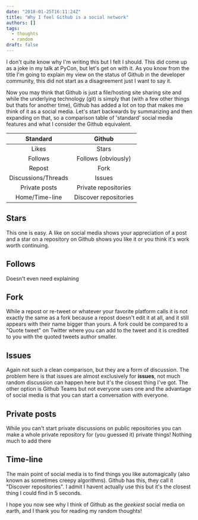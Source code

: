 ```yaml
---
date: "2018-01-25T16:11:24Z"
title: "Why I feel Github is a social network"
authors: []
tags:
  - thoughts
  - random
draft: false
---
```


I don't quite know why I'm writing this but I felt I should. This did come up as a joke in my talk at PyCon, but let's get on with it. As you know from the title I'm going to explain my view on the status of Github in the developer community, this did not start as a disagreement just I want to say it.

Now you may think that Github is just a file/hosting site sharing site and while the underlying technology (git) is simply that (with a few other things but thats for another time), Github has added a lot on top that makes me think of it as a social media. Let's start backwards by summarizing and then expanding on that, so a comparison table of 'standard' social media features and what I consider the Github equivalent.

|    **Standard**     |      **Github**       |
| :-----------------: | :-------------------: |
|        Likes        |        Stars          |
|       Follows       |  Follows (obviously)  |
|       Repost        |         Fork          |
| Discussions/Threads |        Issues         |
|    Private posts    | Private repositories  |
|   Home/Time-line    | Discover repositories |

## Stars

This one is easy. A like on social media shows your appreciation of a post and a star on a repository on Github shows you like it or you think it's work worth continuing. 

## Follows

Doesn't even need explaining

## Fork

While a repost or re-tweet or whatever your favorite platform calls it is not exactly the same as a fork because a repost doesn't edit it at all, and it still appears with their name bigger than yours. A fork could be compared to a "Quote tweet" on Twitter where you can add to the tweet and it is credited to you with the quoted tweets author smaller.

## Issues

Again not such a clean comparison, but they are a form of discussion. The problem here is that issues are almost exclusively for **issues**, not much random discussion can happen here but it's the closest thing I've got. The other option is Github Teams but not everyone uses one and the advantage of social media is that you can start a conversation with everyone.

## Private posts

While you can't start private discussions on public repositories you can make a whole private repository for (you guessed it) private things! Nothing much to add there

## Time-line

The main point of social media is to find things you like automagically (also known as sometimes creepy algorithms). Github has this, they call it "Discover repositories". I admit I havent actually use this but it's the closest thing I could find in 5 seconds.

I hope you now see why I think of Github as the *geekiest* social media on earth, and I thank you for reading my random thoughts!
